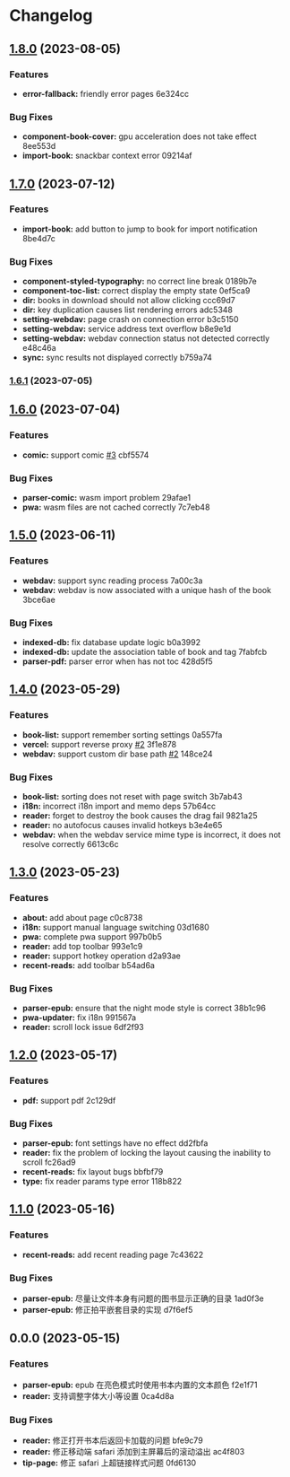 # Changelog
## [1.8.0](///compare/v1.7.0...v1.8.0) (2023-08-05)


### Features

* **error-fallback:** friendly error pages 6e324cc


### Bug Fixes

* **component-book-cover:** gpu acceleration does not take effect 8ee553d
* **import-book:** snackbar context error 09214af

## [1.7.0](///compare/v1.6.1...v1.7.0) (2023-07-12)


### Features

* **import-book:** add button to jump to book for import notification 8be4d7c


### Bug Fixes

* **component-styled-typography:** no correct line break 0189b7e
* **component-toc-list:** correct display the empty state 0ef5ca9
* **dir:** books in download should not allow clicking ccc69d7
* **dir:** key duplication causes list rendering errors adc5348
* **setting-webdav:** page crash on connection error b3c5150
* **setting-webdav:** service address text overflow b8e9e1d
* **setting-webdav:** webdav connection status not detected correctly e48c46a
* **sync:** sync results not displayed correctly b759a74

### [1.6.1](///compare/v1.6.0...v1.6.1) (2023-07-05)

## [1.6.0](///compare/v1.5.0...v1.6.0) (2023-07-04)


### Features

* **comic:** support comic [#3](undefined/undefined/undefined/issues/3) cbf5574


### Bug Fixes

* **parser-comic:** wasm import problem 29afae1
* **pwa:** wasm files are not cached correctly 7c7eb48

## [1.5.0](///compare/v1.4.0...v1.5.0) (2023-06-11)


### Features

* **webdav:** support sync reading process 7a00c3a
* **webdav:** webdav is now associated with a unique hash of the book 3bce6ae


### Bug Fixes

* **indexed-db:** fix database update logic b0a3992
* **indexed-db:** update the association table of book and tag 7fabfcb
* **parser-pdf:** parser error when has not toc 428d5f5

## [1.4.0](///compare/v1.3.0...v1.4.0) (2023-05-29)


### Features

* **book-list:** support remember sorting settings 0a557fa
* **vercel:** support reverse proxy [#2](undefined/undefined/undefined/issues/2) 3f1e878
* **webdav:** support custom dir base path [#2](undefined/undefined/undefined/issues/2) 148ce24


### Bug Fixes

* **book-list:** sorting does not reset with page switch 3b7ab43
* **i18n:** incorrect i18n import and memo deps 57b64cc
* **reader:** forget to destroy the book causes the drag fail 9821a25
* **reader:** no autofocus causes invalid hotkeys b3e4e65
* **webdav:** when the webdav service mime type is incorrect, it does not resolve correctly 6613c6c

## [1.3.0](///compare/v1.2.0...v1.3.0) (2023-05-23)


### Features

* **about:** add about page c0c8738
* **i18n:** support manual language switching 03d1680
* **pwa:** complete pwa support 997b0b5
* **reader:** add top toolbar 993e1c9
* **reader:** support hotkey operation d2a93ae
* **recent-reads:** add toolbar b54ad6a


### Bug Fixes

* **parser-epub:** ensure that the night mode style is correct 38b1c96
* **pwa-updater:** fix i18n 991567a
* **reader:** scroll lock issue 6df2f93

## [1.2.0](///compare/v1.1.0...v1.2.0) (2023-05-17)


### Features

* **pdf:** support pdf 2c129df


### Bug Fixes

* **parser-epub:** font settings have no effect dd2fbfa
* **reader:** fix the problem of locking the layout causing the inability to scroll fc26ad9
* **recent-reads:** fix layout bugs bbfbf79
* **type:** fix reader params type error 118b822

## [1.1.0](///compare/v0.0.0...v1.1.0) (2023-05-16)


### Features

* **recent-reads:** add recent reading page 7c43622


### Bug Fixes

* **parser-epub:** 尽量让文件本身有问题的图书显示正确的目录 1ad0f3e
* **parser-epub:** 修正拍平嵌套目录的实现 d7f6ef5

## 0.0.0 (2023-05-15)


### Features

* **parser-epub:** epub 在亮色模式时使用书本内置的文本颜色 f2e1f71
* **reader:** 支持调整字体大小等设置 0ca4d8a


### Bug Fixes

* **reader:** 修正打开书本后返回卡加载的问题 bfe9c79
* **reader:** 修正移动端 safari 添加到主屏幕后的滚动溢出 ac4f803
* **tip-page:** 修正 safari 上超链接样式问题 0fd6130
